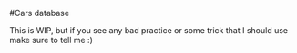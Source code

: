 #Cars database

This is  WIP, but if you see any bad practice or some trick that I should use make sure to tell me :)